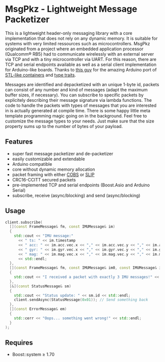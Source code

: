 # MsgPkz - Lightweight Message Packetizer
This is a lightweight header-only messaging library with a core implementation that does not rely on any dynamic memory.
It is suitable for systems with very limited ressources such as microcontrollers.
MsgPkz originated from a project where an embedded application processor (Qualcomm® RB5) had to communicate wirelessly with an external server via TCP and with a tiny microcontroller via UART.
For this reason, there are TCP and serial endpoints available as well as a serial client implementation for Arduino-like boards. Thanks to [this guy](https://github.com/hideakitai) for the amazing Arduino port of [STL-like containers](https://github.com/hideakitai/ArxContainer) and [type traits](https://github.com/hideakitai/ArxTypeTraits).

Messages are identified and depacketized with an unique 1-byte id, packets can consist of any number and kind of messages (adapt the maximum buffer sizes, if necessary).
You can subscribe to specific packets by explicitely describing their message signature via lambda functions. The code to handle the packets with types of messages that you are interested in is actually generated at compile time. There is some happy little meta template programming magic going on in the background.
Feel free to customize the message types to your needs. Just make sure that the size property sums up to the number of bytes of your payload.

## Features
- super fast message packetizer and de-packetizer
- easily customizable and extendable
- Arduino compatible
- core without dynamic memory allocation
- packet framing with either [COBS](https://en.wikipedia.org/wiki/Consistent_Overhead_Byte_Stuffing) or [SLIP](https://en.wikipedia.org/wiki/Serial_Line_Internet_Protocol)
- CRC16-CCITT secured packets
- pre-implemented TCP and serial endpoints (Boost.Asio and Arduino Serial)
- subscribe, receive (async/blocking) and send (async/blocking)

## Usage
```cpp
client.subscribe(
  [](const FrameMessage& fm, const IMUMessage& im)
  {
    std::cout << "IMU message:"
      << " ts: " << im.timestamp
      << " acc: " << im.acc.vec.x << "," << im.acc.vec.y << "," << im.acc.vec.z
      << " gyr: " << im.gyr.vec.x << "," << im.gyr.vec.y << "," << im.gyr.vec.z
      << " mag: " << im.mag.vec.x << "," << im.mag.vec.y << "," << im.mag.vec.z
      << std::endl;
  },
  [](const FrameMessage& fm, const IMUMessage& im0, const IMUMessage& im1, const IMUMessage& im2)
  {
    std::cout << "I received a packet with exactly 3 IMU messages!" << std::endl;
  },
  [&](const StatusMessage& sm)
  {
    std::cout << "Status update: " << sm.id << std::endl;
    client.sendAsync(StatusMessage(0x01)); // Send something back
  },
  [](const ErrorMessage& em)
  {
    std::cerr << "Oops... something went wrong!" << std::endl;
  }
);
```

## Requires
- Boost::system ≥ 1.70

